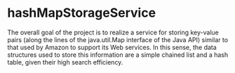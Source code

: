 # hashMapStorageService

The overall goal of the project is to realize a service for storing key-value pairs (along the lines of the java.util.Map interface of the Java API) similar to that used by Amazon to support its Web services. In this sense, the data structures used to store this information are a simple chained list and a hash table, given their high search efficiency.
